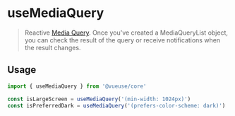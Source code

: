 # useMediaQuery

> Reactive [Media Query]((https://developer.mozilla.org/en-US/docs/Web/CSS/Media_Queries/Testing_media_queries)). Once you've created a MediaQueryList object, you can check the result of the query or receive notifications when the result changes.

## Usage

```js
import { useMediaQuery } from '@vueuse/core'

const isLargeScreen = useMediaQuery('(min-width: 1024px)')
const isPreferredDark = useMediaQuery('(prefers-color-scheme: dark)')
```
